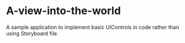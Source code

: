 # A-view-into-the-world

A sample application to implement basic UIControls in code rather than using Storyboard file.
